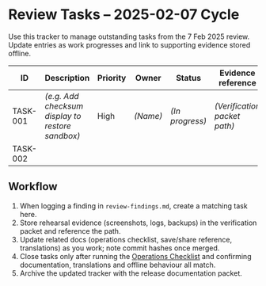 # Review Tasks – 2025-02-07 Cycle

Use this tracker to manage outstanding tasks from the 7 Feb 2025 review. Update
entries as work progresses and link to supporting evidence stored offline.

| ID | Description | Priority | Owner | Status | Evidence reference |
| --- | --- | --- | --- | --- | --- |
| TASK-001 | _(e.g. Add checksum display to restore sandbox)_ | High | _(Name)_ | _(In progress)_ | _(Verification packet path)_ |
| TASK-002 |  |  |  |  |  |

## Workflow

1. When logging a finding in `review-findings.md`, create a matching task here.
2. Store rehearsal evidence (screenshots, logs, backups) in the verification
   packet and reference the path.
3. Update related docs (operations checklist, save/share reference, translations)
   as you work; note commit hashes once merged.
4. Close tasks only after running the [Operations Checklist](operations-checklist.md)
   and confirming documentation, translations and offline behaviour all match.
5. Archive the updated tracker with the release documentation packet.
